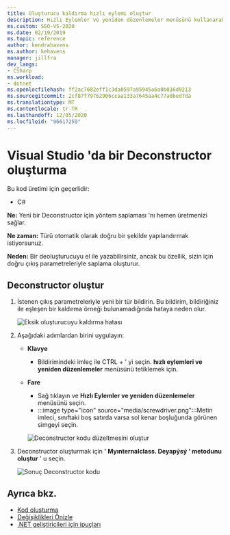 ```yaml
---
title: Oluşturucu kaldırma hızlı eylemi oluştur
description: Hızlı Eylemler ve yeniden düzenlemeler menüsünü kullanarak yeni bir Deconstructor için yöntem Saplamasının hemen nasıl oluşturulacağını öğrenin.
ms.custom: SEO-VS-2020
ms.date: 02/19/2019
ms.topic: reference
author: kendrahavens
ms.author: kehavens
manager: jillfra
dev_langs:
- CSharp
ms.workload:
- dotnet
ms.openlocfilehash: ff2ac7682eff1c3da0597a95945a6a0b016d9213
ms.sourcegitcommit: 2cf87f79762906ccaa133a7645aa4c77a0bed7da
ms.translationtype: MT
ms.contentlocale: tr-TR
ms.lasthandoff: 12/05/2020
ms.locfileid: "96617259"
---
```

# <a name="generate-a-deconstructor-in-visual-studio"></a>Visual Studio 'da bir Deconstructor oluşturma

Bu kod üretimi için geçerlidir:

- C#

**Ne:** Yeni bir Deconstructor için yöntem saplaması 'nı hemen üretmenizi sağlar.

**Ne zaman:** Türü otomatik olarak doğru bir şekilde yapılandırmak istiyorsunuz.

**Neden:** Bir deoluşturucuyu el ile yazabilirsiniz, ancak bu özellik, sizin için doğru çıkış parametreleriyle saplama oluşturur.

## <a name="generate-a-deconstructor"></a>Deconstructor oluştur

1. İstenen çıkış parametreleriyle yeni bir tür bildirin. Bu bildirim, bildiriğiniz ile eşleşen bir kaldırma örneği bulunamadığında hataya neden olur.

   ![Eksik oluşturucuyu kaldırma hatası](media/deconstruct.png)

2. Aşağıdaki adımlardan birini uygulayın:

   - **Klavye**
      - Bildirimindeki imleç ile CTRL + ' yi seçin. **hızlı eylemleri ve yeniden düzenlemeler** menüsünü tetiklemek için.
   - **Fare**
      - Sağ tıklayın ve **Hızlı Eylemler ve yeniden düzenlemeler** menüsünü seçin.
      - :::image type="icon" source="media/screwdriver.png":::Metin imleci, sınıftaki boş satırda varsa sol kenar boşluğunda görünen simgeyi seçin.

      ![Deconstructor kodu düzeltmesini oluştur](media/deconstruct-codefix.png)

3. Deconstructor oluşturmak için **' Myınternalclass. Deyapýsý ' metodunu oluştur** ' u seçin.

   ![Sonuç Deconstructor kodu](media/deconstruct-result.png)

## <a name="see-also"></a>Ayrıca bkz.

- [Kod oluşturma](../code-generation-in-visual-studio.md)
- [Değişiklikleri Önizle](../../ide/preview-changes.md)
- [.NET geliştiricileri için ipuçları](../csharp-developer-productivity.md)